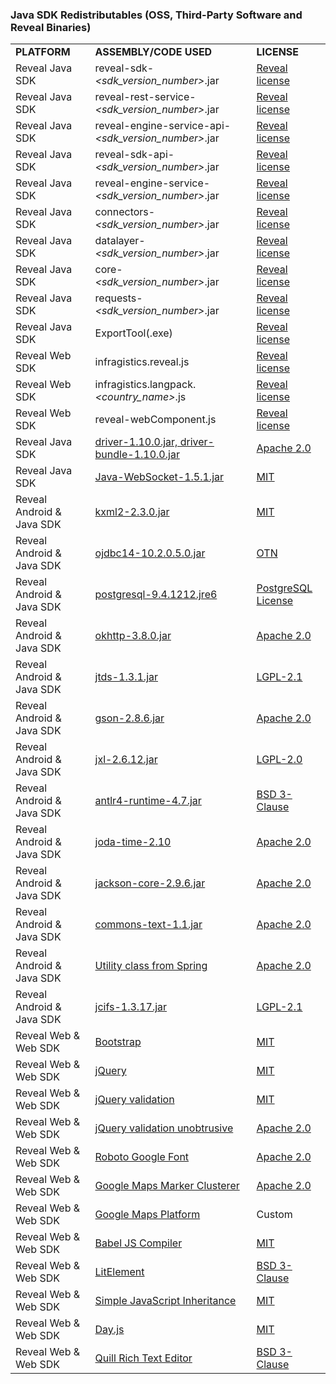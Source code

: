 ### Java SDK Redistributables (OSS, Third-Party Software and Reveal Binaries)

|              |                                                                                                               |                                                                                                            |
| ------------ | ------------------------------------------------------------------------------------------------------------- | ---------------------------------------------------------------------------------------------------------- |
| **PLATFORM** | **ASSEMBLY/CODE USED**                                                                                                 | **LICENSE**                                                                                                |
| Reveal Java SDK | reveal-sdk-*<sdk_version_number>*.jar | [Reveal license](https://www.revealbi.io/terms-of-use) |
| Reveal Java SDK | reveal-rest-service-*<sdk_version_number>*.jar | [Reveal license](https://www.revealbi.io/terms-of-use) |
| Reveal Java SDK | reveal-engine-service-api-*<sdk_version_number>*.jar | [Reveal license](https://www.revealbi.io/terms-of-use) |
| Reveal Java SDK| reveal-sdk-api-*<sdk_version_number>*.jar | [Reveal license](https://www.revealbi.io/terms-of-use) |
| Reveal Java SDK | reveal-engine-service-*<sdk_version_number>*.jar | [Reveal license](https://www.revealbi.io/terms-of-use) |
| Reveal Java SDK | connectors-*<sdk_version_number>*.jar | [Reveal license](https://www.revealbi.io/terms-of-use) |
| Reveal Java SDK | datalayer-*<sdk_version_number>*.jar | [Reveal license](https://www.revealbi.io/terms-of-use) |
| Reveal Java SDK | core-*<sdk_version_number>*.jar | [Reveal license](https://www.revealbi.io/terms-of-use) |
| Reveal Java SDK | requests-*<sdk_version_number>*.jar | [Reveal license](https://www.revealbi.io/terms-of-use) |
| Reveal Java SDK | ExportTool(.exe) | [Reveal license](https://www.revealbi.io/terms-of-use) |
| Reveal Web SDK | infragistics.reveal.js | [Reveal license](https://www.revealbi.io/terms-of-use) |
| Reveal Web SDK | infragistics.langpack.*<country_name>*.js | [Reveal license](https://www.revealbi.io/terms-of-use) |
| Reveal Web SDK | reveal-webComponent.js | [Reveal license](https://www.revealbi.io/terms-of-use) |
| Reveal Java SDK | [driver-1.10.0.jar, driver-bundle-1.10.0.jar](https://github.com/microsoft/playwright-java) | [Apache 2.0](https://opensource.org/licenses/apache2.0.php) |
| Reveal Java SDK | [Java-WebSocket-1.5.1.jar](https://github.com/TooTallNate/Java-WebSocket) | [MIT](https://opensource.org/licenses/mit-license.html) |
| Reveal Android & Java SDK | [kxml2-2.3.0.jar](https://github.com/stefanhaustein/kxml2) | [MIT](https://opensource.org/licenses/mit-license.html) |
| Reveal Android & Java SDK | [ojdbc14-10.2.0.5.0.jar](https://mvnrepository.com/artifact/com.oracle/ojdbc14) | [OTN](https://www.oracle.com/downloads/licenses/distribution-license.html) |
| Reveal Android & Java SDK | [postgresql-9.4.1212.jre6](https://www.postgresql.org/download/) | [PostgreSQL License](https://github.com/npgsql/npgsql/blob/master/LICENSE) |
| Reveal Android & Java SDK  | [okhttp-3.8.0.jar](https://github.com/square/okhttp) | [Apache 2.0](https://opensource.org/licenses/apache2.0.php) |
| Reveal Android & Java SDK | [jtds-1.3.1.jar](http://jtds.sourceforge.net/) | [LGPL-2.1](https://www.gnu.org/licenses/old-licenses/lgpl-2.1.en.html) |
| Reveal Android & Java SDK | [gson-2.8.6.jar](https://github.com/google/gson) | [Apache 2.0](https://opensource.org/licenses/apache2.0.php) |
| Reveal Android & Java SDK | [jxl-2.6.12.jar](https://sourceforge.net/projects/jexcelapi/) | [LGPL-2.0](https://www.gnu.org/licenses/old-licenses/lgpl-2.0.html) |
| Reveal Android & Java SDK | [antlr4-runtime-4.7.jar](https://www.antlr.org/download.html) | [BSD 3-Clause](https://opensource.org/licenses/BSD-3-Clause) |
| Reveal Android & Java SDK | [joda-time-2.10](https://www.joda.org/joda-time) | [Apache 2.0](https://opensource.org/licenses/apache2.0.php) |
| Reveal Android & Java SDK  | [jackson-core-2.9.6.jar](https://github.com/FasterXML/jackson-core) | [Apache 2.0](https://opensource.org/licenses/apache2.0.php) |
| Reveal Android & Java SDK | [commons-text-1.1.jar](http://commons.apache.org/proper/commons-text/) | [Apache 2.0](https://opensource.org/licenses/apache2.0.php) |
| Reveal Android & Java SDK | [Utility class from Spring](https://github.com/spring-projects/spring-framework) | [Apache 2.0](https://opensource.org/licenses/apache2.0.php) |
| Reveal Android & Java SDK | [jcifs-1.3.17.jar](https://www.jcifs.org/) | [LGPL-2.1](https://www.gnu.org/licenses/old-licenses/lgpl-2.1.en.html) |
| Reveal Web & Web SDK | [Bootstrap](https://github.com/twbs/bootstrap) | [MIT](https://opensource.org/licenses/mit-license.html)  |
| Reveal Web & Web SDK | [jQuery](https://jquery.org/license/) | [MIT](https://opensource.org/licenses/mit-license.html)  |
| Reveal Web & Web SDK | [jQuery validation](https://github.com/jquery-validation) | [MIT](https://opensource.org/licenses/mit-license.html) |
| Reveal Web & Web SDK | [jQuery validation unobtrusive](https://github.com/aspnet/jquery-validation-unobtrusive/) | [Apache 2.0](https://opensource.org/licenses/apache2.0.php)  |
| Reveal Web & Web SDK | [Roboto Google Font](https://fonts.google.com/specimen/Roboto) | [Apache 2.0](https://opensource.org/licenses/apache2.0.php)  |
| Reveal Web & Web SDK | [Google Maps Marker Clusterer](https://github.com/googlemaps/js-marker-clusterer) | [Apache 2.0](https://opensource.org/licenses/apache2.0.php)  |
| Reveal Web & Web SDK | [Google Maps Platform](https://cloud.google.com/maps-platform/terms) | Custom  |
| Reveal Web & Web SDK | [Babel JS Compiler](https://github.com/babel/babel) | [MIT](https://opensource.org/licenses/mit-license.html)  |
| Reveal Web & Web SDK | [LitElement](https://github.com/Polymer/lit-element) | [BSD 3-Clause](https://opensource.org/licenses/BSD-3-Clause)  |
| Reveal Web & Web SDK | [Simple JavaScript Inheritance](https://johnresig.com/blog/simple-javascript-inheritance/) | [MIT](https://opensource.org/licenses/mit-license.html)  |
| Reveal Web & Web SDK | [Day.js](https://www.npmjs.com/package/dayjs) | [MIT](https://opensource.org/licenses/mit-license.html)  |
| Reveal Web & Web SDK | [Quill Rich Text Editor](https://quilljs.com/) | [BSD 3-Clause](https://opensource.org/licenses/BSD-3-Clause)  |